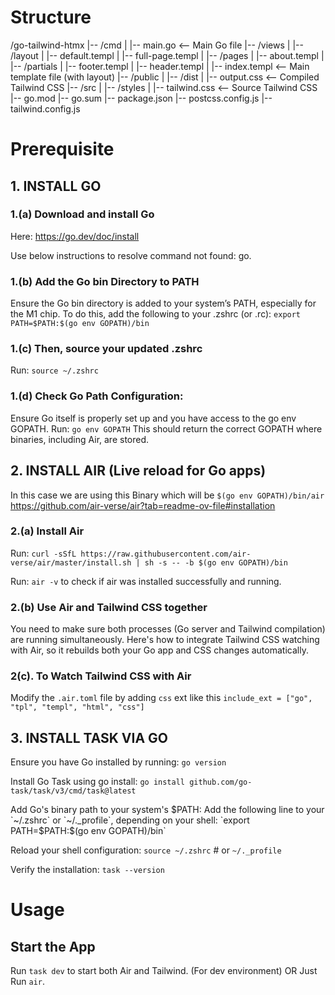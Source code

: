 
# Structure 
/go-tailwind-htmx
|-- /cmd
|   |-- main.go              <-- Main Go file
|-- /views
|   |-- /layout
|       |-- default.templ
|       |-- full-page.templ
|   |-- /pages
|       |-- about.templ
|   |-- /partials
|       |-- footer.templ
|       |-- header.templ
|   |-- index.templ       <-- Main template file (with layout)
|-- /public
|   |-- /dist
|       |-- output.css       <-- Compiled Tailwind CSS
|-- /src
|   |-- /styles
|       |-- tailwind.css     <-- Source Tailwind CSS
|-- go.mod
|-- go.sum
|-- package.json
|-- postcss.config.js
|-- tailwind.config.js

# Prerequisite

## 1. INSTALL GO
  ### 1.(a) Download and install Go
  Here: https://go.dev/doc/install
  
  Use below instructions to resolve command not found: go.
  
  ### 1.(b) Add the Go bin Directory to PATH
  Ensure the Go bin directory is added to your system’s PATH, especially for the M1 chip. To do this, add the following to your .zshrc (or .rc): `export PATH=$PATH:$(go env GOPATH)/bin`
  
  ### 1.(c) Then, source your updated .zshrc
  Run: `source ~/.zshrc`
    
  ### 1.(d) Check Go Path Configuration:
  Ensure Go itself is properly set up and you have access to the go env GOPATH. 
  Run: `go env GOPATH` This should return the correct GOPATH where binaries, including Air, are stored.

## 2. INSTALL AIR (Live reload for Go apps)
  In this case we are using this Binary which will be `$(go env GOPATH)/bin/air` https://github.com/air-verse/air?tab=readme-ov-file#installation
  
  ### 2.(a) Install Air
  Run: `curl -sSfL https://raw.githubusercontent.com/air-verse/air/master/install.sh | sh -s -- -b $(go env GOPATH)/bin`
  
  Run: `air -v` to check if air was installed successfully and running.

  ### 2.(b) Use Air and Tailwind CSS together
  You need to make sure both processes (Go server and Tailwind compilation) are running simultaneously. Here's how to integrate Tailwind CSS watching with Air, so it rebuilds both your Go app and CSS changes automatically.

  ### 2(c). To Watch Tailwind CSS with Air
  Modify the `.air.toml` file by adding `css` ext like this `include_ext = ["go", "tpl", "templ", "html", "css"]`
  
## 3. INSTALL TASK VIA GO
  Ensure you have Go installed by running:
  `go version`

  Install Go Task using go install:
  `go install github.com/go-task/task/v3/cmd/task@latest`
  
  Add Go's binary path to your system's $PATH: Add the following line to your `~/.zshrc` or `~/._profile`, depending on your shell:
  `export PATH=$PATH:$(go env GOPATH)/bin`
  
  Reload your shell configuration:
  `source ~/.zshrc`  # or `~/._profile`

  Verify the installation:
  `task --version`

# Usage
  ## Start the App
  Run `task dev` to start both Air and Tailwind. (For dev environment)
  OR
  Just Run `air`.